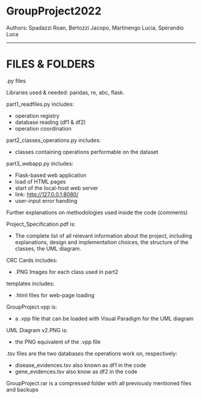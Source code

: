 # GroupProject2022
Authors: Spadazzi Roan, Bertozzi Jacopo, Martinengo Lucia, Sperandio Luca

-------------------------------------------------------------------------
# FILES & FOLDERS

.py files

Libraries used & needed: pandas, re, abc, flask.

part1_readfiles.py includes:
  - operation registry
  - database reading (df1 & df2)
  - operation coordination

part2_classes_operations.py includes:
  - classes containing operations performable on the dataset
  
 part3_webapp.py includes:
  - Flask-based web application
  - load of HTML pages
  - start of the local-host web server
  - link: http://127.0.0.1:8080/
  - user-input error handling

Further explanations on methodologies used inside the code (comments)

Project_Specification.pdf is:
  - The complete list of all relevant information about the project,
    including explanations, design and implementation choices, 
    the structure of the classes, the UML diagram.

CRC Cards includes:
  - .PNG Images for each class used in part2


templates includes:
  - .html files for web-page loading


GroupProject.vpp is:
  - a .vpp file that can be loaded with Visual Paradigm for the UML diagram


UML Diagram v2.PNG is:
  - the PNG equivalent of the .vpp file
  
  
.tsv files are the two databases the operations work on, respectively:
  - disease_evidences.tsv also known as df1 in the code
  - gene_evidences.tsv also know as df2 in the code

GroupProject.rar is a compressed folder with all previously mentioned files
and backups

